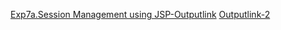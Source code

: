 [Exp7a.Session Management using JSP-Outputlink](https://github.com/Divyaprabhu784/Divya-4AL22CS040--Java/blob/main/Exp7a.Session%20Management%20using%20JSP/7a.png)
[Outputlink-2](https://github.com/Divyaprabhu784/Divya-4AL22CS040--Java/blob/main/Exp7a.Session%20Management%20using%20JSP/7a.SessionManagement.png)
